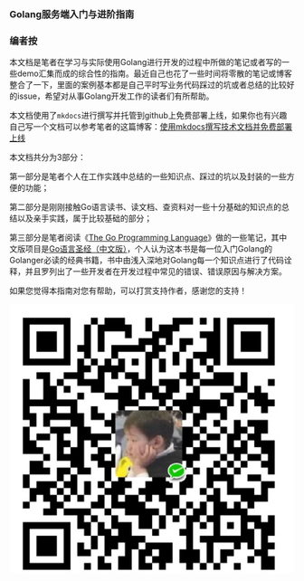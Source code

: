 ### Golang服务端入门与进阶指南

### 编者按
本文档是笔者在学习与实际使用Golang进行开发的过程中所做的笔记或者写的一些demo汇集而成的综合性的指南。最近自己也花了一些时间将零散的笔记或博客整合了一下，里面的案例基本都是自己平时写业务代码踩过的坑或者总结的比较好的issue，希望对从事Golang开发工作的读者们有所帮助。

本文档使用了`mkdocs`进行撰写并托管到github上免费部署上线，如果你也有兴趣自己写一个文档可以参考笔者的这篇博客：[使用mkdocs撰写技术文档并免费部署上线](https://www.cnblogs.com/paulwhw/p/12725523.html)

本文档共分为3部分：

第一部分是笔者个人在工作实践中总结的一些知识点、踩过的坑以及封装的一些方便的功能；

第二部分是刚刚接触Go语言读书、读文档、查资料对一些十分基础的知识点的总结以及亲手实践，属于比较基础的部分；

第三部分是笔者阅读《[The Go Programming Language](https://github.com/dreamrover/gopl-pdf/commit/2b4c9993a641a3d7dc82725ba58fe43a6245d89f)》做的一些笔记，其中文版项目是[Go语言圣经（中文版）](https://books.studygolang.com/gopl-zh/)，个人认为这本书是每一位入门Golang的Golanger必读的经典书籍，书中由浅入深地对Golang每一个知识点进行了代码诠释，并且罗列出了一些开发者在开发过程中常见的错误、错误原因与解决方案。

如果您觉得本指南对您有帮助，可以打赏支持作者，感谢您的支持！

![egg](imgs/we.jpg)